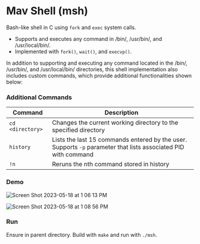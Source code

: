 # Mav Shell (msh)

Bash-like shell in C using ```fork``` and ```exec``` system calls.

* Supports and executes any command in /bin/, /usr/bin/, and /usr/local/bin/.
* Implemented with ```fork()```, ```wait()```, and ```execvp()```.

In addition to supporting and executing any command located in the /bin/, /usr/bin/, and /usr/local/bin/ directories, this shell implementation also includes custom commands, which provide additional functionalities shown below:

### Additional Commands
|Command|Description|
|-------|-----------|
|```cd <directory>```|Changes the current working directory to the specified directory|
|```history```|Lists the last 15 commands entered by the user. Supports ```-p``` parameter that lists associated PID with command|
|```!n```|Reruns the nth command stored in history|




### Demo
![Screen Shot 2023-05-18 at 1 06 13 PM](https://github.com/AMahouch/Mav-Shell/assets/97981126/9ddeaad9-d36c-45be-b1e7-98575dbdc59b)



![Screen Shot 2023-05-18 at 1 08 56 PM](https://github.com/AMahouch/Mav-Shell/assets/97981126/45b4454f-c282-4acd-bd93-f02356eb05a9)


### Run
Ensure in parent directory. Build with ```make``` and run with ```./msh```.
